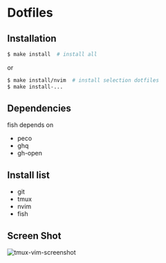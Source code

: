 # Dotfiles

## Installation

```sh
$ make install  # install all
```

or

```sh
$ make install/nvim  # install selection dotfiles
$ make install-...
```

## Dependencies

fish depends on
- peco
- ghq
- gh-open


## Install list

- git
- tmux
- nvim
- fish

## Screen Shot

![tmux-vim-screenshot](https://cloud.githubusercontent.com/assets/9880704/25426607/adc116a8-2aaa-11e7-82d9-62fac5883e46.png)

